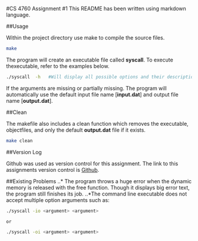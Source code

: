 #CS 4760 Assignment #1
This README has been written using markdown language.
 
##Usage

Within the project directory use make to compile the source files.
```bash
make
```
The program will create an executable file called **syscall**. To execute thexecutable, refer to the examples below.

```bash
./syscall  -h   #Will display all possible options and their descriptions
```

If the arguments are missing or partially missing. The program will automatically use the default input file name [**input.dat**] and output file name [**output.dat**].

##Clean

The makefile also includes a clean function which removes the executable, objectfiles, and only the default **output.dat** file if it exists.

```bash
make clean
```

##Version Log

Github was used as version control for this assignment. The link to this assignments version control is [Github](https://github.com/veebzz/OperatingSystems/commits/master).

##Existing Problems
..* The program throws a huge error when the dynamic memory is released with the free function. Though it displays big error text, the program still finishes its job.
..*The command line executable does not accept multiple option arguments such as:
```bash
./syscall -io <argument> <argument>

or

./syscall -oi <argument> <argument>
```

